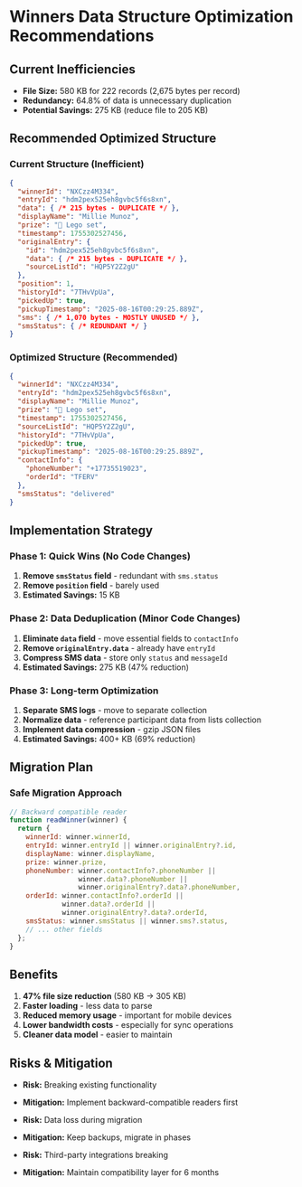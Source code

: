 # Winners Data Structure Optimization Recommendations

## Current Inefficiencies
- **File Size:** 580 KB for 222 records (2,675 bytes per record)
- **Redundancy:** 64.8% of data is unnecessary duplication
- **Potential Savings:** 275 KB (reduce file to 205 KB)

## Recommended Optimized Structure

### Current Structure (Inefficient)
```json
{
  "winnerId": "NXCzz4M334",
  "entryId": "hdm2pex525eh8gvbc5f6s8xn",
  "data": { /* 215 bytes - DUPLICATE */ },
  "displayName": "Millie Munoz",
  "prize": "🧱 Lego set",
  "timestamp": 1755302527456,
  "originalEntry": {
    "id": "hdm2pex525eh8gvbc5f6s8xn",
    "data": { /* 215 bytes - DUPLICATE */ },
    "sourceListId": "HQP5Y2Z2gU"
  },
  "position": 1,
  "historyId": "7THvVpUa",
  "pickedUp": true,
  "pickupTimestamp": "2025-08-16T00:29:25.889Z",
  "sms": { /* 1,070 bytes - MOSTLY UNUSED */ },
  "smsStatus": { /* REDUNDANT */ }
}
```

### Optimized Structure (Recommended)
```json
{
  "winnerId": "NXCzz4M334",
  "entryId": "hdm2pex525eh8gvbc5f6s8xn",
  "displayName": "Millie Munoz",
  "prize": "🧱 Lego set",
  "timestamp": 1755302527456,
  "sourceListId": "HQP5Y2Z2gU",
  "historyId": "7THvVpUa",
  "pickedUp": true,
  "pickupTimestamp": "2025-08-16T00:29:25.889Z",
  "contactInfo": {
    "phoneNumber": "+17735519023",
    "orderId": "TFERV"
  },
  "smsStatus": "delivered"
}
```

## Implementation Strategy

### Phase 1: Quick Wins (No Code Changes)
1. **Remove `smsStatus` field** - redundant with `sms.status`
2. **Remove `position` field** - barely used
3. **Estimated Savings:** 15 KB

### Phase 2: Data Deduplication (Minor Code Changes)
1. **Eliminate `data` field** - move essential fields to `contactInfo`
2. **Remove `originalEntry.data`** - already have `entryId`
3. **Compress SMS data** - store only `status` and `messageId`
4. **Estimated Savings:** 275 KB (47% reduction)

### Phase 3: Long-term Optimization
1. **Separate SMS logs** - move to separate collection
2. **Normalize data** - reference participant data from lists collection
3. **Implement data compression** - gzip JSON files
4. **Estimated Savings:** 400+ KB (69% reduction)

## Migration Plan

### Safe Migration Approach
```javascript
// Backward compatible reader
function readWinner(winner) {
  return {
    winnerId: winner.winnerId,
    entryId: winner.entryId || winner.originalEntry?.id,
    displayName: winner.displayName,
    prize: winner.prize,
    phoneNumber: winner.contactInfo?.phoneNumber || 
                 winner.data?.phoneNumber || 
                 winner.originalEntry?.data?.phoneNumber,
    orderId: winner.contactInfo?.orderId || 
             winner.data?.orderId || 
             winner.originalEntry?.data?.orderId,
    smsStatus: winner.smsStatus || winner.sms?.status,
    // ... other fields
  };
}
```

## Benefits
1. **47% file size reduction** (580 KB → 305 KB)
2. **Faster loading** - less data to parse
3. **Reduced memory usage** - important for mobile devices
4. **Lower bandwidth costs** - especially for sync operations
5. **Cleaner data model** - easier to maintain

## Risks & Mitigation
- **Risk:** Breaking existing functionality
- **Mitigation:** Implement backward-compatible readers first

- **Risk:** Data loss during migration
- **Mitigation:** Keep backups, migrate in phases

- **Risk:** Third-party integrations breaking
- **Mitigation:** Maintain compatibility layer for 6 months